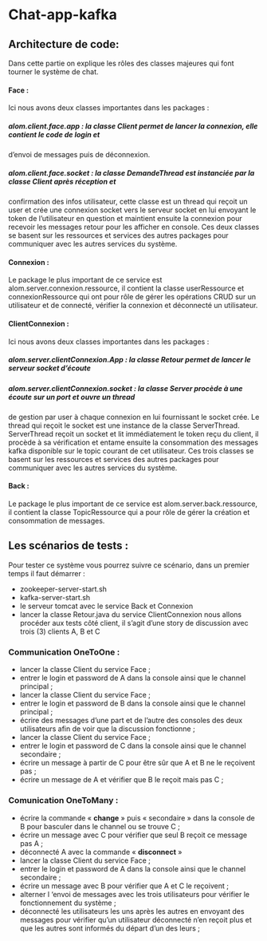 # Chat-app-kafka
## Architecture de code:
Dans cette partie on explique les rôles des classes majeures qui font tourner le système de chat.
#### Face :
Ici nous avons deux classes importantes dans les packages :
##### alom.client.face.app : la classe Client permet de lancer la connexion, elle contient le code de login et
d’envoi de messages puis de déconnexion.
##### alom.client.face.socket : la classe DemandeThread est instanciée par la classe Client après réception et
confirmation des infos utilisateur, cette classe est un thread qui reçoit un user et crée une connexion socket
vers le serveur socket en lui envoyant le token de l’utilisateur en question et maintient ensuite la connexion
pour recevoir les messages retour pour les afficher en console.
Ces deux classes se basent sur les ressources et services des autres packages pour communiquer avec les
autres services du système.
#### Connexion :
Le package le plus important de ce service est alom.server.connexion.ressource, il contient la classe
userRessource et connexionRessource qui ont pour rôle de gérer les opérations CRUD sur un utilisateur et de
connecté, vérifier la connexion et déconnecté un utilisateur.
#### ClientConnexion :
Ici nous avons deux classes importantes dans les packages :
##### alom.server.clientConnexion.App : la classe Retour permet de lancer le serveur socket d’écoute
##### alom.server.clientConnexion.socket : la classe Server procède à une écoute sur un port et ouvre un thread
de gestion par user à chaque connexion en lui fournissant le socket crée. Le thread qui reçoit le socket est une
instance de la classe ServerThread.
ServerThread reçoit un socket et lit immédiatement le token reçu du client, il procède à sa vérification et
entame ensuite la consommation des messages kafka disponible sur le topic courant de cet utilisateur.
Ces trois classes se basent sur les ressources et services des autres packages pour communiquer avec les
autres services du système.
#### Back :
Le package le plus important de ce service est alom.server.back.ressource, il contient la classe
TopicRessource qui a pour rôle de gérer la création et consommation de messages.

## Les scénarios de tests :
Pour tester ce système vous pourrez suivre ce scénario, dans un premier temps il faut démarrer :
- zookeeper-server-start.sh
- kafka-server-start.sh
- le serveur tomcat avec le service Back et Connexion
- lancer la classe Retour.java du service ClientConnexion
nous allons procéder aux tests côté client, il s’agit d’une story de discussion avec trois (3) clients A, B et C
### Communication OneToOne :
- lancer la classe Client du service Face ;
- entrer le login et password de A dans la console ainsi que le channel principal ;
- lancer la classe Client du service Face ;
- entrer le login et password de B dans la console ainsi que le channel principal ;
- écrire des messages d’une part et de l’autre des consoles des deux utilisateurs afin de voir que la
discussion fonctionne ;
- lancer la classe Client du service Face ;
- entrer le login et password de C dans la console ainsi que le channel secondaire ;
- écrire un message à partir de C pour être sûr que A et B ne le reçoivent pas ;
- écrire un message de A et vérifier que B le reçoit mais pas C ;
### Comunication OneToMany :
- écrire la commande « **change** » puis « secondaire » dans la console de B pour basculer dans
le channel ou se trouve C ;
- écrire un message avec C pour vérifier que seul B reçoit ce message pas A ;
- déconnecté A avec la commande « **disconnect** »
- lancer la classe Client du service Face ;
- entrer le login et password de A dans la console ainsi que le channel secondaire ;
- écrire un message avec B pour vérifier que A et C le reçoivent ;
- alterner l ‘envoi de messages avec les trois utilisateurs pour vérifier le fonctionnement du
système ;
- déconnecté les utilisateurs les uns après les autres en envoyant des messages pour vérifier qu’un
utilisateur déconnecté n’en reçoit plus et que les autres sont informés du départ d’un des leurs ;
